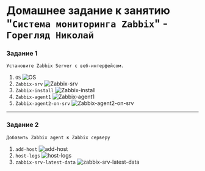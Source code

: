 # Домашнее задание к занятию "`Система мониторинга Zabbix`" - `Горегляд Николай`



### Задание 1

`Установите Zabbix Server с веб-интерфейсом.`

1. `OS`
   ![OS](https://github.com/nick-mp/gitlab-hw/blob/main/1-1.png)
2. `Zabbix-srv`
  ![Zabbix-srv](https://github.com/nick-mp/gitlab-hw/blob/main/1-2.png)
3. `Zabbix-install`
   ![Zabbix-install](https://github.com/nick-mp/gitlab-hw/blob/main/1-3.png)
4. `Zabbix-agent1`
 ![Zabbix-agent1](https://github.com/nick-mp/gitlab-hw/blob/main/1-4.png)
5. `Zabbix-agent2-on-srv`
   ![Zabbix-agent2-on-srv](https://github.com/nick-mp/gitlab-hw/blob/main/1-5.png)

---

### Задание 2

`Добавить Zabbix agent к Zabbix серверу`

1. `add-host`
   ![add-host](https://github.com/nick-mp/gitlab-hw/blob/main/2-1.png)
2. `host-logs`
   ![host-logs](https://github.com/nick-mp/gitlab-hw/blob/main/2-2.png)
3. `zabbix-srv-latest-data`
   ![zabbix-srv-latest-data](https://github.com/nick-mp/gitlab-hw/blob/main/2-3.png)

